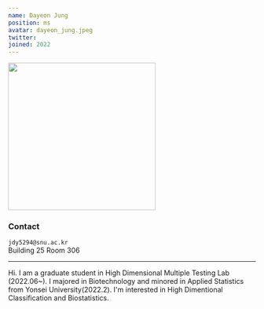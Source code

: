 ```yaml
---
name: Dayeon Jung
position: ms
avatar: dayeon_jung.jpeg
twitter:
joined: 2022
---
```


<img width="300" src="{{site.baseurl}}/images/people/{{page.avatar}}" data-action="zoom">

### Contact

<i class="fa fa-envelope-o"></i>  `jdy5294@snu.ac.kr`<br>
<i class="fa fa-building"></i> Building 25 Room 306 <br> 

<hr>

Hi. I am a graduate student in High Dimensional Multiple Testing Lab (2022.06~). I majored in Biotechnology and minored in Applied Statistics from Yonsei University(2022.2). I'm interested in High Dimentional Classification and Biostatistics.